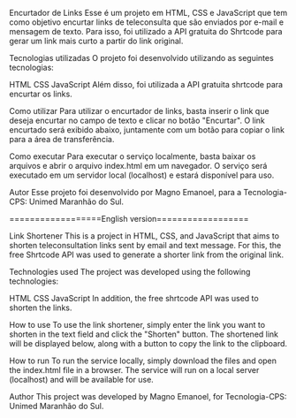Encurtador de Links
Esse é um projeto em HTML, CSS e JavaScript que tem como objetivo encurtar links de teleconsulta que são enviados por e-mail e mensagem de texto. 
Para isso, foi utilizado a API gratuita do Shrtcode para gerar um link mais curto a partir do link original.

Tecnologias utilizadas
O projeto foi desenvolvido utilizando as seguintes tecnologias:

HTML
CSS
JavaScript
Além disso, foi utilizada a API gratuita shrtcode para encurtar os links.

Como utilizar
Para utilizar o encurtador de links, basta inserir o link que deseja encurtar no campo de texto e clicar no botão "Encurtar". 
O link encurtado será exibido abaixo, juntamente com um botão para copiar o link para a área de transferência.

Como executar
Para executar o serviço localmente, basta baixar os arquivos e abrir o arquivo index.html em um navegador. 
O serviço será executado em um servidor local (localhost) e estará disponível para uso.

Autor
Esse projeto foi desenvolvido por Magno Emanoel, para a Tecnologia-CPS: Unimed Maranhão do Sul.

==================English version==================

Link Shortener
This is a project in HTML, CSS, and JavaScript that aims to shorten teleconsultation links sent by email and text message.
For this, the free Shrtcode API was used to generate a shorter link from the original link.

Technologies used
The project was developed using the following technologies:

HTML
CSS
JavaScript
In addition, the free shrtcode API was used to shorten the links.

How to use
To use the link shortener, simply enter the link you want to shorten in the text field and click the "Shorten" button.
The shortened link will be displayed below, along with a button to copy the link to the clipboard.

How to run
To run the service locally, simply download the files and open the index.html file in a browser.
The service will run on a local server (localhost) and will be available for use.

Author
This project was developed by Magno Emanoel, for Tecnologia-CPS: Unimed Maranhão do Sul.
